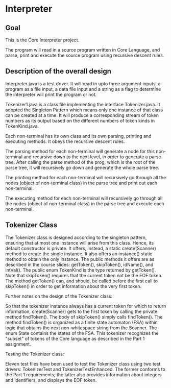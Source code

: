 # Interpreter

## Goal
This is the Core Interpreter project.

The program will read in a source program written in Core Language, and parse, print and execute the source program using recursive descent rules.

## Description of the overall design
Interpreter.java is a test driver. It will read in upto three argument inputs: a program as a file input, a data file input and a string as a flag to determine the interpreter will print the program or not.

Tokenizer1.java is a class file implementing the interface Tokenizer.java. It adopted the Singleton Pattern which means only one instance of that class can be created at a time. It will produce a corresponding stream of token numbers as its output based on the different numbers of token kinds in TokenKind.java.

Each non-terminal has its own class and its own parsing, printing and executing methods. It obeys the recursive descent rules. 

The parsing method for each non-terminal will generate a node for this non-terminal and recursive down to the next level, in order to generate a parse tree. After calling the parse method of the prog, which is the root of the parse tree, it will recursively go down and generate the whole parse tree.

The printing method for each non-terminal will recursively go through all the nodes (object of non-terminal class) in the parse tree and print out each non-terminal.

The executing method for each non-terminal will recursively go through all the nodes (object of non-terminal class) in the parse tree and execute each non-terminal.

## Tokenizer Class

The Tokenizer class is designed according to the singleton pattern,
ensuring that at most one instance will arise from this class.  Hence,
its default constructor is private.  It offers, instead, a static
create(Scanner) method to create the single instance.  It also offers
an instance() static method to obtain the only instance.  The public
methods it offers are as described in the course slides: getToken(),
skipToken(), idName(), and intVal().  The public enum TokenKind is the
type returned by getToken().  Note that skipToken() requires that the
current token not be the EOF token.  The method getToken() can, and
should, be called before the first call to skipToken() in order to get
information about the very first token.

Further notes on the design of the Tokenizer class:

So that the tokenizer instance always has a current token for which to
return information, create(Scanner) gets to the first token by calling
the private method findToken().  The body of skipToken() simply calls
findToken().  The method findToken() is organized as a finite state
automaton (FSA) within logic that obtains the next non-whitespace
string from the Scanner.  The enum State contains the states of the
FSA.  This tokenizer recognizes the "subset" of tokens of the Core
language as described in the Part 1 assignment.

Testing the Tokenizer class:

Eleven test files have been used to test the Tokenizer class using
two test drivers: TokenizerTest and TokenizerTestEnhanced.  The former
conforms to the Part 1 requirements; the latter also provides
information about integers and identifiers, and displays the EOF token.
